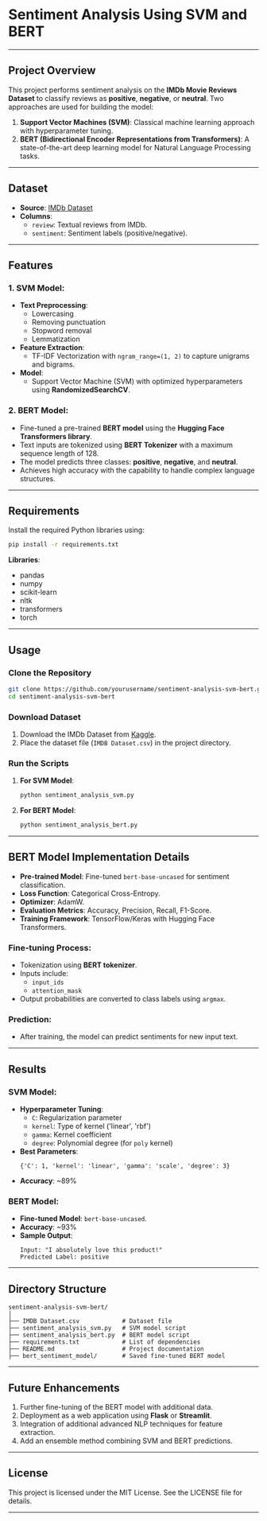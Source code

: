# **Sentiment Analysis Using SVM and BERT**

---

## **Project Overview**
This project performs sentiment analysis on the **IMDb Movie Reviews Dataset** to classify reviews as **positive**, **negative**, or **neutral**. Two approaches are used for building the model:

1. **Support Vector Machines (SVM)**: Classical machine learning approach with hyperparameter tuning.
2. **BERT (Bidirectional Encoder Representations from Transformers)**: A state-of-the-art deep learning model for Natural Language Processing tasks.

---

## **Dataset**
- **Source**: [IMDb Dataset](https://www.kaggle.com/lakshmi25npathi/imdb-dataset-of-50k-movie-reviews)
- **Columns**:
  - `review`: Textual reviews from IMDb.
  - `sentiment`: Sentiment labels (positive/negative).

---

## **Features**
### 1. **SVM Model**:
- **Text Preprocessing**:
  - Lowercasing
  - Removing punctuation
  - Stopword removal
  - Lemmatization
- **Feature Extraction**:
  - TF-IDF Vectorization with `ngram_range=(1, 2)` to capture unigrams and bigrams.
- **Model**:
  - Support Vector Machine (SVM) with optimized hyperparameters using **RandomizedSearchCV**.

### 2. **BERT Model**:
- Fine-tuned a pre-trained **BERT model** using the **Hugging Face Transformers library**.
- Text inputs are tokenized using **BERT Tokenizer** with a maximum sequence length of 128.
- The model predicts three classes: **positive**, **negative**, and **neutral**.
- Achieves high accuracy with the capability to handle complex language structures.

---

## **Requirements**
Install the required Python libraries using:

```bash
pip install -r requirements.txt
```

**Libraries**:
- pandas
- numpy
- scikit-learn
- nltk
- transformers
- torch

---

## **Usage**

### Clone the Repository
```bash
git clone https://github.com/yourusername/sentiment-analysis-svm-bert.git
cd sentiment-analysis-svm-bert
```

### Download Dataset
1. Download the IMDb Dataset from [Kaggle](https://www.kaggle.com/lakshmi25npathi/imdb-dataset-of-50k-movie-reviews).
2. Place the dataset file (`IMDB Dataset.csv`) in the project directory.

### Run the Scripts
1. **For SVM Model**:
   ```bash
   python sentiment_analysis_svm.py
   ```
2. **For BERT Model**:
   ```bash
   python sentiment_analysis_bert.py
   ```

---

## **BERT Model Implementation Details**
- **Pre-trained Model**: Fine-tuned `bert-base-uncased` for sentiment classification.
- **Loss Function**: Categorical Cross-Entropy.
- **Optimizer**: AdamW.
- **Evaluation Metrics**: Accuracy, Precision, Recall, F1-Score.
- **Training Framework**: TensorFlow/Keras with Hugging Face Transformers.

### Fine-tuning Process:
- Tokenization using **BERT tokenizer**.
- Inputs include:
  - `input_ids`
  - `attention_mask`
- Output probabilities are converted to class labels using `argmax`.

### Prediction:
- After training, the model can predict sentiments for new input text.

---

## **Results**
### SVM Model:
- **Hyperparameter Tuning**:
  - `C`: Regularization parameter
  - `kernel`: Type of kernel ('linear', 'rbf')
  - `gamma`: Kernel coefficient
  - `degree`: Polynomial degree (for `poly` kernel)
- **Best Parameters**:
  ```
  {'C': 1, 'kernel': 'linear', 'gamma': 'scale', 'degree': 3}
  ```
- **Accuracy**: ~89%

### BERT Model:
- **Fine-tuned Model**: `bert-base-uncased`.
- **Accuracy**: ~93%
- **Sample Output**:
  ```
  Input: "I absolutely love this product!"
  Predicted Label: positive
  ```

---

## **Directory Structure**
```
sentiment-analysis-svm-bert/
│
├── IMDB Dataset.csv            # Dataset file
├── sentiment_analysis_svm.py   # SVM model script
├── sentiment_analysis_bert.py  # BERT model script
├── requirements.txt            # List of dependencies
├── README.md                   # Project documentation
├── bert_sentiment_model/       # Saved fine-tuned BERT model
```

---

## **Future Enhancements**
1. Further fine-tuning of the BERT model with additional data.
2. Deployment as a web application using **Flask** or **Streamlit**.
3. Integration of additional advanced NLP techniques for feature extraction.
4. Add an ensemble method combining SVM and BERT predictions.

---

## **License**
This project is licensed under the MIT License. See the LICENSE file for details.

-----

